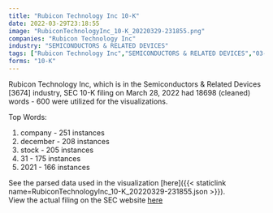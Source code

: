 ```yaml
---
title: "Rubicon Technology Inc 10-K"
date: 2022-03-29T23:18:55
image: "RubiconTechnologyInc_10-K_20220329-231855.png"
companies: "Rubicon Technology Inc"
industry: "SEMICONDUCTORS & RELATED DEVICES"
tags: ["Rubicon Technology Inc","SEMICONDUCTORS & RELATED DEVICES","03-28-2022","10-K"]
forms: "10-K"
---
```

Rubicon Technology Inc, which is in the Semiconductors & Related Devices [3674] industry, SEC 10-K filing on March 28, 2022 had 18698 (cleaned) words - 600 were utilized for the visualizations.

Top Words:
1. company - 251 instances
2. december - 208 instances
3. stock - 205 instances
4. 31 - 175 instances
5. 2021 - 166 instances


See the parsed data used in the visualization [here]({{< staticlink name=RubiconTechnologyInc_10-K_20220329-231855.json >}}).  
View the actual filing on the SEC website [here](https://www.sec.gov/Archives/edgar/data/1410172/0001213900-22-015233.txt)